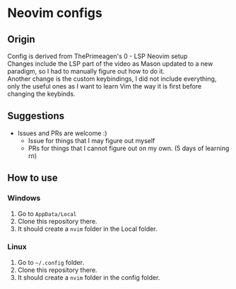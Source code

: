 # Neovim configs

## Origin
Config is derived from ThePrimeagen's 0 - LSP Neovim setup  
Changes include the LSP part of the video as Mason updated to a new paradigm, so I had to manually figure out how to do it.  
Another change is the custom keybindings, I did not include everything, only the useful ones as I want to learn Vim the way it is first before changing the keybinds.

## Suggestions
- Issues and PRs are welcome :)
    - Issue for things that I may figure out myself
    - PRs for things that I cannot figure out on my own. (5 days of learning rn)

## How to use

### Windows
1. Go to `AppData/Local`
2. Clone this repository there.
3. It should create a `nvim` folder in the Local folder.

### Linux
1. Go to `~/.config` folder.
2. Clone this repository there.
3. It should create a `nvim` folder in the config folder.
